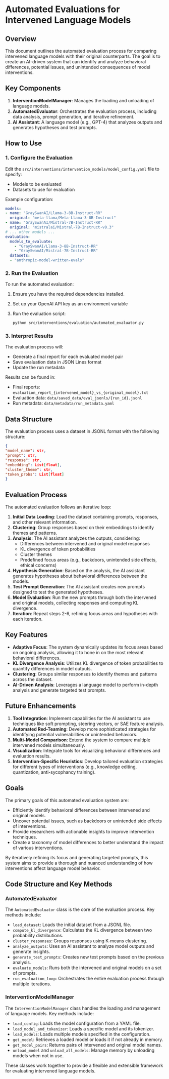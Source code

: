 # Automated Evaluations for Intervened Language Models

## Overview

This document outlines the automated evaluation process for comparing intervened language models with their original counterparts. The goal is to create an AI-driven system that can identify and analyze behavioral differences, potential issues, and unintended consequences of model interventions.

## Key Components

1. **InterventionModelManager**: Manages the loading and unloading of language models.
2. **AutomatedEvaluator**: Orchestrates the evaluation process, including data analysis, prompt generation, and iterative refinement.
3. **AI Assistant**: A language model (e.g., GPT-4) that analyzes outputs and generates hypotheses and test prompts.

## How to Use

### 1. Configure the Evaluation

Edit the `src/interventions/intervention_models/model_config.yaml` file to specify:

- Models to be evaluated
- Datasets to use for evaluation

Example configuration:

```yaml
models:
- name: "GraySwanAI/Llama-3-8B-Instruct-RR"
  original: "meta-llama/Meta-Llama-3-8B-Instruct"
- name: "GraySwanAI/Mistral-7B-Instruct-RR"
  original: "mistralai/Mistral-7B-Instruct-v0.3"
# ... other models ...
evaluation:
  models_to_evaluate:
    - "GraySwanAI/Llama-3-8B-Instruct-RR"
    - "GraySwanAI/Mistral-7B-Instruct-RR"
  datasets:
  - "anthropic-model-written-evals"
```

### 2. Run the Evaluation

To run the automated evaluation:

1. Ensure you have the required dependencies installed.
2. Set up your OpenAI API key as an environment variable
3. Run the evaluation script:

    ```bash
    python src/interventions/evaluation/automated_evaluator.py
    ```

### 3. Interpret Results

The evaluation process will:

- Generate a final report for each evaluated model pair
- Save evaluation data in JSON Lines format
- Update the run metadata

Results can be found in:

- Final reports: `evaluation_report_{intervened_model}_vs_{original_model}.txt`
- Evaluation data: `data/saved_data/eval_jsonls/{run_id}.jsonl`
- Run metadata: `data/metadata/run_metadata.yaml`

## Data Structure

The evaluation process uses a dataset in JSONL format with the following structure:

```json
{
"model_name": str,
"prompt": str,
"response": str,
"embedding": List[float],
"cluster_theme": str,
"token_probs": List[float]
}
```

## Evaluation Process

The automated evaluation follows an iterative loop:

1. **Initial Data Loading**: Load the dataset containing prompts, responses, and other relevant information.
2. **Clustering**: Group responses based on their embeddings to identify themes and patterns.
3. **Analysis**: The AI assistant analyzes the outputs, considering:
   - Differences between intervened and original model responses
   - KL divergence of token probabilities
   - Cluster themes
   - Predefined focus areas (e.g., backdoors, unintended side effects, ethical concerns)
4. **Hypothesis Generation**: Based on the analysis, the AI assistant generates hypotheses about behavioral differences between the models.
5. **Test Prompt Generation**: The AI assistant creates new prompts designed to test the generated hypotheses.
6. **Model Evaluation**: Run the new prompts through both the intervened and original models, collecting responses and computing KL divergence.
7. **Iteration**: Repeat steps 2-6, refining focus areas and hypotheses with each iteration.

## Key Features

- **Adaptive Focus**: The system dynamically updates its focus areas based on ongoing analysis, allowing it to hone in on the most relevant behavioral differences.
- **KL Divergence Analysis**: Utilizes KL divergence of token probabilities to quantify differences in model outputs.
- **Clustering**: Groups similar responses to identify themes and patterns across the dataset.
- **AI-Driven Analysis**: Leverages a language model to perform in-depth analysis and generate targeted test prompts.

## Future Enhancements

1. **Tool Integration**: Implement capabilities for the AI assistant to use techniques like soft prompting, steering vectors, or SAE feature analysis.
2. **Automated Red-Teaming**: Develop more sophisticated strategies for identifying potential vulnerabilities or unintended behaviors.
3. **Multi-Model Comparison**: Extend the system to compare multiple intervened models simultaneously.
4. **Visualization**: Integrate tools for visualizing behavioral differences and evaluation results.
5. **Intervention-Specific Heuristics**: Develop tailored evaluation strategies for different types of interventions (e.g., knowledge editing, quantization, anti-sycophancy training).

## Goals

The primary goals of this automated evaluation system are:

- Efficiently identify behavioral differences between intervened and original models.
- Uncover potential issues, such as backdoors or unintended side effects of interventions.
- Provide researchers with actionable insights to improve intervention techniques.
- Create a taxonomy of model differences to better understand the impact of various interventions.

By iteratively refining its focus and generating targeted prompts, this system aims to provide a thorough and nuanced understanding of how interventions affect language model behavior.

## Code Structure and Key Methods

### AutomatedEvaluator

The `AutomatedEvaluator` class is the core of the evaluation process. Key methods include:

- `load_dataset`: Loads the initial dataset from a JSONL file.
- `compute_kl_divergence`: Calculates the KL divergence between two probability distributions.
- `cluster_responses`: Groups responses using K-means clustering.
- `analyze_outputs`: Uses an AI assistant to analyze model outputs and generate insights.
- `generate_test_prompts`: Creates new test prompts based on the previous analysis.
- `evaluate_models`: Runs both the intervened and original models on a set of prompts.
- `run_evaluation_loop`: Orchestrates the entire evaluation process through multiple iterations.

### InterventionModelManager

The `InterventionModelManager` class handles the loading and management of language models. Key methods include:

- `load_config`: Loads the model configuration from a YAML file.
- `load_model_and_tokenizer`: Loads a specific model and its tokenizer.
- `load_models`: Loads multiple models specified in the configuration.
- `get_model`: Retrieves a loaded model or loads it if not already in memory.
- `get_model_pairs`: Returns pairs of intervened and original model names.
- `unload_model` and `unload_all_models`: Manage memory by unloading models when not in use.

These classes work together to provide a flexible and extensible framework for evaluating intervened language models.
